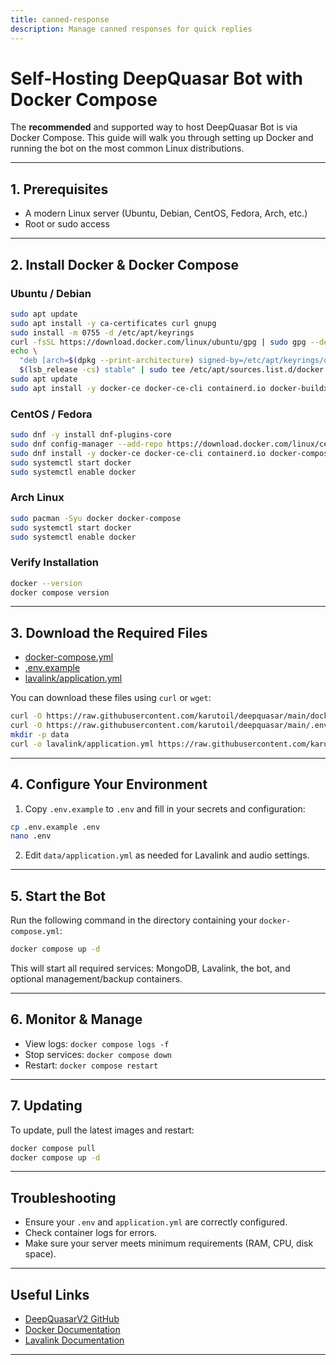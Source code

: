 ```yaml
---
title: canned-response
description: Manage canned responses for quick replies
---
```


# Self-Hosting DeepQuasar Bot with Docker Compose

The **recommended** and supported way to host DeepQuasar Bot is via Docker Compose. This guide will walk you through setting up Docker and running the bot on the most common Linux distributions.

---

## 1. Prerequisites

- A modern Linux server (Ubuntu, Debian, CentOS, Fedora, Arch, etc.)
- Root or sudo access

---

## 2. Install Docker & Docker Compose

### Ubuntu / Debian

```bash
sudo apt update
sudo apt install -y ca-certificates curl gnupg
sudo install -m 0755 -d /etc/apt/keyrings
curl -fsSL https://download.docker.com/linux/ubuntu/gpg | sudo gpg --dearmor -o /etc/apt/keyrings/docker.gpg
echo \
  "deb [arch=$(dpkg --print-architecture) signed-by=/etc/apt/keyrings/docker.gpg] https://download.docker.com/linux/ubuntu \
  $(lsb_release -cs) stable" | sudo tee /etc/apt/sources.list.d/docker.list > /dev/null
sudo apt update
sudo apt install -y docker-ce docker-ce-cli containerd.io docker-buildx-plugin docker-compose-plugin
```

### CentOS / Fedora

```bash
sudo dnf -y install dnf-plugins-core
sudo dnf config-manager --add-repo https://download.docker.com/linux/centos/docker-ce.repo
sudo dnf install -y docker-ce docker-ce-cli containerd.io docker-compose-plugin
sudo systemctl start docker
sudo systemctl enable docker
```

### Arch Linux

```bash
sudo pacman -Syu docker docker-compose
sudo systemctl start docker
sudo systemctl enable docker
```

### Verify Installation

```bash
docker --version
docker compose version
```

---

## 3. Download the Required Files

- [docker-compose.yml](https://raw.githubusercontent.com/karutoil/deepquasar/main/docker-compose.yml)
- [.env.example](https://raw.githubusercontent.com/karutoil/deepquasar/main/.env.example)
- [lavalink/application.yml](https://raw.githubusercontent.com/karutoil/deepquasar/main/lavalink/application.yml)

You can download these files using `curl` or `wget`:

```bash
curl -O https://raw.githubusercontent.com/karutoil/deepquasar/main/docker-compose.yml
curl -O https://raw.githubusercontent.com/karutoil/deepquasar/main/.env.example
mkdir -p data
curl -o lavalink/application.yml https://raw.githubusercontent.com/karutoil/deepquasar/main/lavalink/application.yml
```

---

## 4. Configure Your Environment

1. Copy `.env.example` to `.env` and fill in your secrets and configuration:

```bash
cp .env.example .env
nano .env
```

2. Edit `data/application.yml` as needed for Lavalink and audio settings.

---

## 5. Start the Bot

Run the following command in the directory containing your `docker-compose.yml`:

```bash
docker compose up -d
```

This will start all required services: MongoDB, Lavalink, the bot, and optional management/backup containers.

---

## 6. Monitor & Manage

- View logs: `docker compose logs -f`
- Stop services: `docker compose down`
- Restart: `docker compose restart`

---

## 7. Updating

To update, pull the latest images and restart:

```bash
docker compose pull
docker compose up -d
```

---

## Troubleshooting

- Ensure your `.env` and `application.yml` are correctly configured.
- Check container logs for errors.
- Make sure your server meets minimum requirements (RAM, CPU, disk space).

---

## Useful Links

- [DeepQuasarV2 GitHub](https://github.com/karutoil/deepquasarv2)
- [Docker Documentation](https://docs.docker.com/get-docker/)
- [Lavalink Documentation](https://github.com/lavalink-devs/Lavalink)

---
